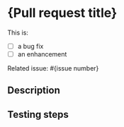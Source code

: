 # {Pull request title}

<!-- Thank you for submitting a pull request! -->

This is:
- [ ] a bug fix
- [ ] an enhancement

<!-- If you'd like to propose a new feature or implement a bug fix, please open an issue to discuss the change or find an existing issue. -->

Related issue: #{issue number}

## Description

<!-- Describe the implementation details. -->

## Testing steps

<!-- Describe how a reviewer can check if the bug is fixed or the feature is working properly. Provide the expected result at the end. -->
